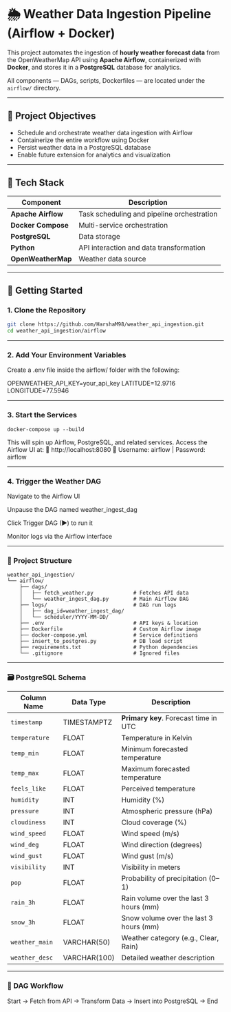 # 🌦️ Weather Data Ingestion Pipeline (Airflow + Docker)

This project automates the ingestion of **hourly weather forecast data** from the OpenWeatherMap API using **Apache Airflow**, containerized with **Docker**, and stores it in a **PostgreSQL** database for analytics.

All components — DAGs, scripts, Dockerfiles — are located under the `airflow/` directory.

---

## 📌 Project Objectives

- Schedule and orchestrate weather data ingestion with Airflow
- Containerize the entire workflow using Docker
- Persist weather data in a PostgreSQL database
- Enable future extension for analytics and visualization

---

## 🧱 Tech Stack

| Component          | Description                                 |
|------------------  |---------------------------------------------|
| **Apache Airflow** | Task scheduling and pipeline orchestration  |
| **Docker Compose** | Multi-service orchestration                 |
| **PostgreSQL**     | Data storage                                |
| **Python**         | API interaction and data transformation     |
| **OpenWeatherMap** | Weather data source                         |

---

## 🚀 Getting Started

### 1. Clone the Repository

```bash
git clone https://github.com/HarshaM98/weather_api_ingestion.git
cd weather_api_ingestion/airflow
```
---

### 2. Add Your Environment Variables
Create a .env file inside the airflow/ folder with the following:

OPENWEATHER_API_KEY=your_api_key
LATITUDE=12.9716
LONGITUDE=77.5946

---

### 3. Start the Services

```
docker-compose up --build
```

This will spin up Airflow, PostgreSQL, and related services.
Access the Airflow UI at:
🔗 http://localhost:8080
🔐 Username: airflow | Password: airflow

---

### 4. Trigger the Weather DAG

Navigate to the Airflow UI

Unpause the DAG named weather_ingest_dag

Click Trigger DAG (▶) to run it

Monitor logs via the Airflow interface

---

### 📂 Project Structure

```
weather_api_ingestion/
└── airflow/
    ├── dags/
    │   ├── fetch_weather.py             # Fetches API data
    │   └── weather_ingest_dag.py        # Main Airflow DAG
    ├── logs/                            # DAG run logs
    │   ├── dag_id=weather_ingest_dag/
    │   └── scheduler/YYYY-MM-DD/
    ├── .env                             # API keys & location
    ├── Dockerfile                       # Custom Airflow image
    ├── docker-compose.yml               # Service definitions
    ├── insert_to_postgres.py            # DB load script
    ├── requirements.txt                 # Python dependencies
    └── .gitignore                       # Ignored files

```
---


### 🗃️ PostgreSQL Schema

| Column Name    | Data Type    | Description                            |
| -------------- | ------------ | -------------------------------------- |
| `timestamp`    | TIMESTAMPTZ  | **Primary key**. Forecast time in UTC  |
| `temperature`  | FLOAT        | Temperature in Kelvin                  |
| `temp_min`     | FLOAT        | Minimum forecasted temperature         |
| `temp_max`     | FLOAT        | Maximum forecasted temperature         |
| `feels_like`   | FLOAT        | Perceived temperature                  |
| `humidity`     | INT          | Humidity (%)                           |
| `pressure`     | INT          | Atmospheric pressure (hPa)             |
| `cloudiness`   | INT          | Cloud coverage (%)                     |
| `wind_speed`   | FLOAT        | Wind speed (m/s)                       |
| `wind_deg`     | FLOAT        | Wind direction (degrees)               |
| `wind_gust`    | FLOAT        | Wind gust (m/s)                        |
| `visibility`   | INT          | Visibility in meters                   |
| `pop`          | FLOAT        | Probability of precipitation (0–1)     |
| `rain_3h`      | FLOAT        | Rain volume over the last 3 hours (mm) |
| `snow_3h`      | FLOAT        | Snow volume over the last 3 hours (mm) |
| `weather_main` | VARCHAR(50)  | Weather category (e.g., Clear, Rain)   |
| `weather_desc` | VARCHAR(100) | Detailed weather description           |

---

### 🔄 DAG Workflow

Start → Fetch from API → Transform Data → Insert into PostgreSQL → End



